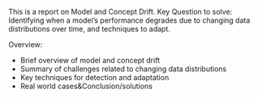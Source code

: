 This is a report on Model and Concept Drift.
Key Question to solve: Identifying when a model’s performance degrades due to changing data distributions over time, and techniques to adapt.

Overview:
- Brief overview of model and concept drift
- Summary of challenges related to changing data distributions
- Key techniques for detection and adaptation
- Real world cases&Conclusion/solutions
